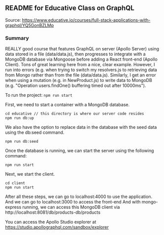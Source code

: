## README for Educative Class on GraphQL

Source: https://www.educative.io/courses/full-stack-applications-with-graphql/YQ5GonBZLMp

### Summary
REALLY good course that features GraphQL on server (Apollo Server) using data stored in a file (data/data.js), then progresses to integrate with a MongoDB database via Mongoose before adding a React front-end (Apollo Client). Tons of great learning here from a nice, clear example. However, I run into errors (e.g. when trying to switch my resolvers.js to retrieving data from Mongo rather than from the file (data/data.js). Similarly, I get an error when using a mutation (e.g. in NewProduct.js) to write data to MongoDB (e.g. "Operation users.findOne() buffering timed out after 10000ms").

To run the project:
```npm run start```

First, we need to start a container with a MongoDB database.

```
cd educative // this directory is where our server code resides
npm run db:up
```

We also have the option to replace data in the database with the seed data using the db:seed command.
```
npm run db:seed
```

Once the database is running, we can start the server using the following command:
```
npm run start
```

Next, we start the client.
```
cd client
npm run start
```

After all these steps, we can go to localhost:4000 to use the application.
And we can go to localhost:3000 to access the front-end
And with mongo-express running, we can access this MongoDB client via http://localhost:8081/db/products-db/products

You can access the Apollo Studio explorer at https://studio.apollographql.com/sandbox/explorer
